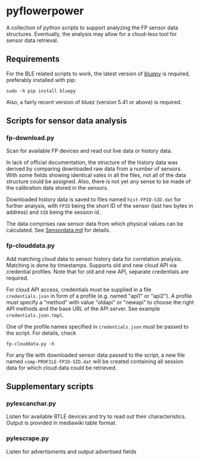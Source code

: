 # pyflowerpower
A collection of python scripts to support analyzing the FP sensor data structures.
Eventually, the analysis may allow for a cloud-less tool for sensor data retrieval.

## Requirements
For the BLE related scripts to work, the latest version of [bluepy](https://github.com/IanHarvey/bluepy)
is required, preferably installed with pip:
```
sudo -h pip install bluepy
```
Also, a fairly recent version of bluez (version 5.41 or above) is required.

## Scripts for sensor data analysis

### fp-download.py
Scan for available FP devices and read out live data or history data.

In lack of official documentation, the structure of the history data was derived by comparing 
downloaded raw data from a number of sensors. With some fields showing identical vales 
in all the files, not all of the data structure could be assigned. Also, there is not yet any sense 
to be made of the calibration data stored in the sensors.

Downloaded history data is saved to files named `hist-FPID-SID.dat` for further analysis, with
`FPID` being the short ID of the sensor (last two bytes in address) and `SID` being the session id.

The data comprises raw sensor data from which physical values can be calculated.
See [Sensordata.md](Sensordata.md) for details.

### fp-clouddata.py
Add matching cloud data to sensor history data for correlation analysis. Matching is done by timestamps.
Supports old and new cloud API via credential profiles. Note that for old and new API, separate
credentials are required.

For cloud API access, credentials must be supplied in a file `credentials.json` in form of a profile
(e.g. named "api1" or "api2"). A profile must specify a "method" with value "oldapi" or "newapi"
to choose the right API methods and the base URL of the API server.
See example `credentials.json.tmpl`.

One of the profile names specified in `credentials.json` must be passed to the script. For details, check
```
fp-clouddata.py -h
```

For any file with downloaded sensor data passed to the script, a new file named `comp-PROFILE-FPID-SID.dat`
will be created containing all session data for which cloud data could be retrieved.


## Supplementary scripts

### pylescanchar.py
Listen for available BTLE devices and try to read out their characteristics. 
Output is provided in mediawiki table format.

### pylescrape.py
Listen for advertisments and output advertised fields
